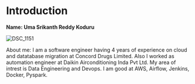# Introduction
**Name: Uma Srikanth Reddy Koduru**

![DSC_1151](https://github.com/KoduruSrikanth/Introduction/assets/102008550/6730b858-b5f5-4807-9d2e-356f8d21febe)

About me: I am a software engineer having 4 years of experience on cloud and datatabase migration at Concord Drugs Limited. Also I worked as automation engineer at Daikin Airconditioning Inda Pvt Ltd. My area of intrest is Data Engineering and Devops. I am good at AWS, Airflow, Jenkins, Docker, Pyspark.


